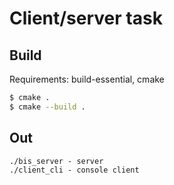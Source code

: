 # Client/server task

## Build
Requirements: build-essential, cmake
```sh
$ cmake .
$ cmake --build .
```

## Out 
    ./bis_server - server
    ./client_cli - console client

